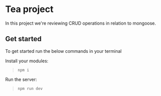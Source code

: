 # Tea project 
In this project we're reviewing CRUD operations in relation to mongoose. 

## Get started 
To get started run the below commands in your terminal 

Install your modules:
> `npm i` 

Run the server: 
> `npm run dev`